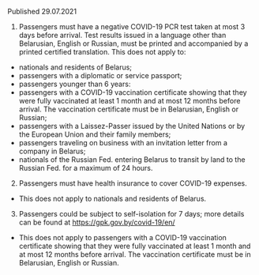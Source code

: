 Published 29.07.2021
1. Passengers must have a negative COVID-19 PCR test taken at most 3 days before arrival. Test results issued in a language other than Belarusian, English or Russian, must be printed and accompanied by a printed certified translation.
This does not apply to:
- nationals and residents of Belarus;
- passengers with a diplomatic or service passport;
- passengers younger than 6 years:
- passengers with a COVID-19 vaccination certificate showing that they were fully vaccinated at least 1 month and at most 12 months before arrival. The vaccination certificate must be in Belarusian, English or Russian;
- passengers with a Laissez-Passer issued by the United Nations or by the European Union and their family members;
- passengers traveling on business with an invitation letter from a company in Belarus;
- nationals of the Russian Fed. entering Belarus to transit by land to the Russian Fed. for a maximum of 24 hours.
2. Passengers must have health insurance to cover COVID-19 expenses. 
- This does not apply to nationals and residents of Belarus. 
3. Passengers could be subject to self-isolation for 7 days; more details can be found at <a href="https://gpk.gov.by/covid-19/en/">https://gpk.gov.by/covid-19/en/</a> 
- This does not apply to passengers with a COVID-19 vaccination certificate showing that they were fully vaccinated at least 1 month and at most 12 months before arrival. The vaccination certificate must be in Belarusian, English or Russian.

